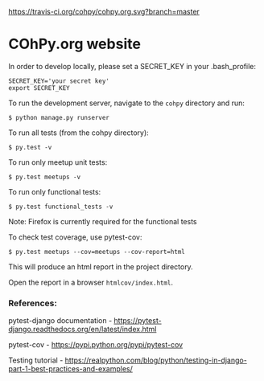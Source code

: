 https://travis-ci.org/cohpy/cohpy.org.svg?branch=master

# COhPy.org website

In order to develop locally, please set a SECRET_KEY in your .bash_profile:

```
SECRET_KEY='your secret key'
export SECRET_KEY
```

To run the development server, navigate to the ```cohpy``` directory and run:

```
$ python manage.py runserver
```

To run all tests (from the cohpy directory):

```
$ py.test -v
```

To run only meetup unit tests:

```
$ py.test meetups -v
```

To run only functional tests:

```
$ py.test functional_tests -v
```

Note: Firefox is currently required for the functional tests

To check test coverage, use pytest-cov:

```
$ py.test meetups --cov=meetups --cov-report=html
```

This will produce an html report in the project directory.

Open the report in a browser ```htmlcov/index.html```.

### References:

pytest-django documentation - https://pytest-django.readthedocs.org/en/latest/index.html

pytest-cov - https://pypi.python.org/pypi/pytest-cov

Testing tutorial - https://realpython.com/blog/python/testing-in-django-part-1-best-practices-and-examples/
